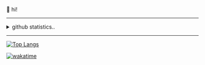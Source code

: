 

👋 hi!



<hr>
<details>
  <summary>github statistics..</summary>
    <p align ="center">
        <img src="https://github-readme-stats.vercel.app/api?username=ethsmaa&show_icons=true&theme=dracula" alt="ethsmaa's github stats" />
    </p>
</details>
<hr>



[![Top Langs](https://github-readme-stats.vercel.app/api/top-langs/?username=ethsmaa&hide_progress=true)](https://github.com/ethsmaa/github-readme-stats)

[![wakatime](https://wakatime.com/badge/user/faafbef5-9bef-4306-a9a1-6d3c09b92290.svg)](https://wakatime.com/@faafbef5-9bef-4306-a9a1-6d3c09b92290)

